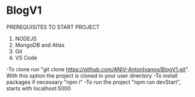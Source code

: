# BlogV1
PREREQUISITES TO START PROJECT

1. NODEJS
2. MongoDB and Atlas
3. Git 
4. VS Code

-To clone run "git clone https://github.com/ANIV-AntonIvanov/BlogV1.git". With this option the project is cloned in your user directory
-To install packages if necessary "npm i"
-To run the project "npm run devStart", starts with localhost:5000

